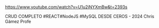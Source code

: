 https://www.youtube.com/watch?v=U1u2jNYXmBw&t=2393s

CRUD COMPLETO #REACT#NodeJS #MySQL DESDE CEROS - 2024
Chris Gámez Profe
